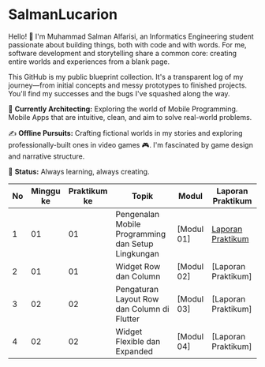# SalmanLucarion
Hello! 👋 I'm Muhammad Salman Alfarisi, an Informatics Engineering student passionate about building things, both with code and with words. For me, software development and storytelling share a common core: creating entire worlds and experiences from a blank page.

This GitHub is my public blueprint collection. It's a transparent log of my journey—from initial concepts and messy prototypes to finished projects. You'll find my successes and the bugs I've squashed along the way.

🔧 **Currently Architecting:**
Exploring the world of Mobile Programming. Mobile Apps that are intuitive, clean, and aim to solve real-world problems.

✍️ **Offline Pursuits:**
Crafting fictional worlds in my stories and exploring professionally-built ones in video games 🎮. I'm fascinated by game design and narrative structure.

🚀 **Status:**
Always learning, always creating.

| No | Minggu ke | Praktikum ke | Topik | Modul | Laporan Praktikum |
|----|-----------|--------------|-------|-------|------------------|
| 1  | 01        | 01           | Pengenalan Mobile Programming dan Setup Lingkungan | [Modul 01] | [Laporan Praktikum](https://docs.google.com/document/d/1TMx0qiSN0Y5iieuE5TLPcz2C5UcShg62/edit?usp=sharing&ouid=102104130278013084730&rtpof=true&sd=true) |
| 2  | 01        | 01           | Widget Row dan Column | [Modul 02] | [Laporan Praktikum] |
| 3  | 02        | 02           | Pengaturan Layout Row dan Column di Flutter | [Modul 03] | [Laporan Praktikum] |
| 4  | 02        | 02           | Widget Flexible dan Expanded | [Modul 04] | [Laporan Praktikum] |
